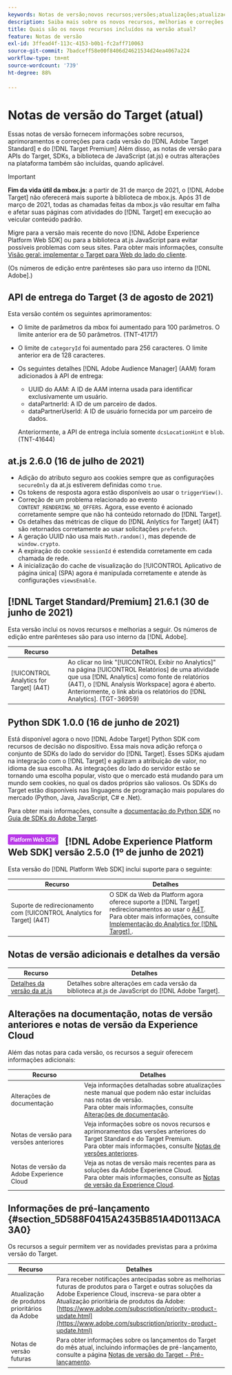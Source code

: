 ```yaml
---
keywords: Notas de versão;novos recursos;versões;atualizações;atualização;versão;aprimoramento;aprimoramentos;correções;correções de bugs;atualizações
description: Saiba mais sobre os novos recursos, melhorias e correções incluídos na versão atual do  [!DNL Adobe Target], incluindo SDKs, APIs e bibliotecas JavaScript.
title: Quais são os novos recursos incluídos na versão atual?
feature: Notas de versão
exl-id: 3ffead4f-113c-4153-b0b1-fc2aff710063
source-git-commit: 7badceff58e00f8406d24621534d24ea4067a224
workflow-type: tm+mt
source-wordcount: '739'
ht-degree: 88%

---
```


# Notas de versão do Target (atual)

Essas notas de versão fornecem informações sobre recursos, aprimoramentos e correções para cada versão do [!DNL Adobe Target Standard] e do [!DNL Target Premium] Além disso, as notas de versão para APIs do Target, SDKs, a biblioteca de JavaScript (at.js) e outras alterações na plataforma também são incluídas, quando aplicável.

>[!IMPORTANT]
>
>**Fim da vida útil da mbox.js**: a partir de 31 de março de 2021, o [!DNL Adobe Target] não oferecerá mais suporte à biblioteca de mbox.js. Após 31 de março de 2021, todas as chamadas feitas da mbox.js vão resultar em falha e afetar suas páginas com atividades do [!DNL Target] em execução ao veicular conteúdo padrão.
>
>Migre para a versão mais recente do novo [!DNL Adobe Experience Platform Web SDK] ou para a biblioteca at.js JavaScript para evitar possíveis problemas com seus sites. Para obter mais informações, consulte [Visão geral: implementar o Target para Web do lado do cliente](/help/c-implementing-target/c-implementing-target-for-client-side-web/implement-target-for-client-side-web.md).

(Os números de edição entre parênteses são para uso interno da [!DNL Adobe].)

## API de entrega do Target (3 de agosto de 2021)

Esta versão contém os seguintes aprimoramentos:

* O limite de parâmetros da mbox foi aumentado para 100 parâmetros. O limite anterior era de 50 parâmetros. (TNT-41717)
* O limite de `categoryId` foi aumentado para 256 caracteres. O limite anterior era de 128 caracteres.
* Os seguintes detalhes [!DNL Adobe Audience Manager] (AAM) foram adicionados à API de entrega:

   * UUID do AAM: A ID de AAM interna usada para identificar exclusivamente um usuário.
   * dataPartnerId: A ID de um parceiro de dados.
   * dataPartnerUserId: A ID de usuário fornecida por um parceiro de dados.

   Anteriormente, a API de entrega incluía somente `dcsLocationHint` e `blob`. (TNT-41644)

## at.js 2.6.0 (16 de julho de 2021)

* Adição do atributo seguro aos cookies sempre que as configurações `secureOnly` da at.js estiverem definidas como `true`.
* Os tokens de resposta agora estão disponíveis ao usar o `triggerView()`.
* Correção de um problema relacionado ao evento `CONTENT_RENDERING_NO_OFFERS`. Agora, esse evento é acionado corretamente sempre que não há conteúdo retornado do [!DNL Target].
* Os detalhes das métricas de clique do [!DNL Anlytics for Target] (A4T) são retornados corretamente ao usar solicitações `prefetch`.
* A geração UUID não usa mais `Math.random()`, mas depende de `window.crypto`.
* A expiração do cookie `sessionId` é estendida corretamente em cada chamada de rede.
* A inicialização do cache de visualização do [!UICONTROL Aplicativo de página única] (SPA) agora é manipulada corretamente e atende às configurações `viewsEnable`.

## [!DNL Target Standard/Premium] 21.6.1 (30 de junho de 2021)

Esta versão inclui os novos recursos e melhorias a seguir. Os números de edição entre parênteses são para uso interno da [!DNL Adobe].

| Recurso | Detalhes |
| --- | --- |
| [!UICONTROL Analytics for Target] (A4T) | Ao clicar no link &quot;[!UICONTROL Exibir no Analytics]&quot; na página [!UICONTROL Relatórios] de uma atividade que usa [!DNL Analytics] como fonte de relatórios (A4T), o [!DNL Analysis Workspace] agora é aberto. Anteriormente, o link abria os relatórios do [!DNL Analytics]. (TGT-36959) |

## Python SDK 1.0.0 (16 de junho de 2021)

Está disponível agora o novo [!DNL Adobe Target] Python SDK com recursos de decisão no dispositivo. Essa mais nova adição reforça o conjunto de SDKs do lado do servidor do [!DNL Target]. Esses SDKs ajudam na integração com o [!DNL Target] e agilizam a atribuição de valor, no idioma de sua escolha. As integrações do lado do servidor estão se tornando uma escolha popular, visto que o mercado está mudando para um mundo sem cookies, no qual os dados próprios são valiosos. Os SDKs do Target estão disponíveis nas linguagens de programação mais populares do mercado (Python, Java, JavaScript, C# e .Net).

Para obter mais informações, consulte a [documentação do Python SDK](https://adobetarget-sdks.gitbook.io/docs/sdk-reference-guides/python-sdk) no [Guia de SDKs do Adobe Target](https://adobetarget-sdks.gitbook.io/docs/).

## ![Selo do SDK da Web da Adobe Experience Platform](/help/assets/platform.png) [!DNL Adobe Experience Platform Web SDK] versão 2.5.0 (1º de junho de 2021)

Esta versão do [!DNL Platform Web SDK] inclui suporte para o seguinte:

| Recurso | Detalhes |
| --- | --- |
| Suporte de redirecionamento com [!UICONTROL Analytics for Target] (A4T) | O SDK da Web da Platform agora oferece suporte a [!DNL Target] redirecionamentos ao usar o [A4T](/help/c-integrating-target-with-mac/a4t/a4t.md).<br>Para obter mais informações, consulte [Implementação do Analytics for  [!DNL Target] ](/help/c-integrating-target-with-mac/a4t/a4timplementation.md). |

## Notas de versão adicionais e detalhes da versão

| Recurso | Detalhes |
|--- |--- |
| [Detalhes da versão da at.js](/help/c-implementing-target/c-implementing-target-for-client-side-web/target-atjs-versions.md) | Detalhes sobre alterações em cada versão da biblioteca at.js de JavaScript do [!DNL Adobe Target]. |

## Alterações na documentação, notas de versão anteriores e notas de versão da Experience Cloud

Além das notas para cada versão, os recursos a seguir oferecem informações adicionais:

| Recurso | Detalhes |
|--- |--- |
| Alterações de documentação | Veja informações detalhadas sobre atualizações neste manual que podem não estar incluídas nas notas de versão.<br>Para obter mais informações, consulte [Alterações de documentação](/help/r-release-notes/doc-change.md#reference_366123CF00994BACBBF9BBDF2C4D840C). |
| Notas de versão para versões anteriores | Veja informações sobre os novos recursos e aprimoramentos das versões anteriores do Target Standard e do Target Premium.<br>Para obter mais informações, consulte [Notas de versões anteriores](/help/r-release-notes/release-notes-for-previous-releases.md). |
| Notas de versão da Adobe Experience Cloud | Veja as notas de versão mais recentes para as soluções da Adobe Experience Cloud.<br>Para obter mais informações, consulte as [Notas de versão da Experience Cloud](https://experienceleague.adobe.com/docs/release-notes/experience-cloud/current.html?lang=pt-BR). |

## Informações de pré-lançamento {#section_5D588F0415A2435B851A4D0113ACA3A0}

Os recursos a seguir permitem ver as novidades previstas para a próxima versão do Target.

| Recurso | Detalhes |
|--- |--- |
| Atualização de produtos prioritários da Adobe | Para receber notificações antecipadas sobre as melhorias futuras de produtos para o Target e outras soluções da Adobe Experience Cloud, inscreva-se para obter a Atualização prioritária de produtos da Adobe:<br>[https://www.adobe.com/subscription/priority-product-update.html](https://www.adobe.com/subscription/priority-product-update.html) |
| Notas de versão futuras | Para obter informações sobre os lançamentos do Target do mês atual, incluindo informações de pré-lançamento, consulte a página [Notas de versão do Target - Pré-lançamento](/help/r-release-notes/target-release-notes.md). |

